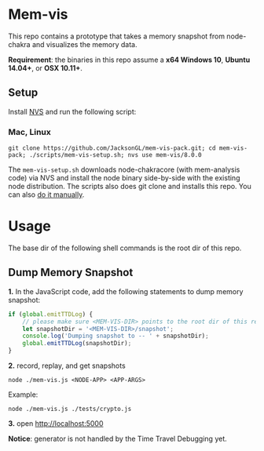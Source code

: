 # Mem-vis

This repo contains a prototype that takes a memory snapshot from node-chakra and visualizes the memory data.

**Requirement**: the binaries in this repo assume a **x64 Windows 10**, **Ubuntu 14.04+**, or **OSX 10.11+**.

## Setup
Install [NVS](https://github.com/jasongin/nvs) and run the following script:

### Mac, Linux

```
git clone https://github.com/JacksonGL/mem-vis-pack.git; cd mem-vis-pack; ./scripts/mem-vis-setup.sh; nvs use mem-vis/8.0.0
```

The `mem-vis-setup.sh` downloads node-chakracore (with mem-analysis code) via NVS and install the node binary side-by-side with the existing node distribution. The scripts also does git clone and installs this repo. You can also [do it manually]().

# Usage

The base dir of the following shell commands is the root dir of this repo.

## Dump Memory Snapshot

  **1.** In the JavaScript code, add the following statements to dump memory snapshot:

```javascript
if (global.emitTTDLog) {
    // please make sure <MEM-VIS-DIR> points to the root dir of this repo
    let snapshotDir = '<MEM-VIS-DIR>/snapshot';
    console.log('Dumping snapshot to -- ' + snapshotDir);
    global.emitTTDLog(snapshotDir);
}
```

  **2.** record, replay, and get snapshots

```
node ./mem-vis.js <NODE-APP> <APP-ARGS>
```

Example:

```
node ./mem-vis.js ./tests/crypto.js
```
  
  **3.** open [http://localhost:5000](http://localhost:5000)

**Notice**: generator is not handled by the Time Travel Debugging yet.
